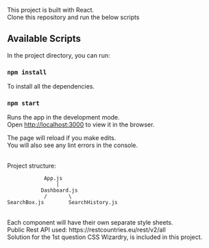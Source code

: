 This project is built with React.
<br>
Clone this repository and run the below scripts

## Available Scripts

In the project directory, you can run:

### `npm install`

To install all the dependencies.

### `npm start`

Runs the app in the development mode.<br>
Open [http://localhost:3000](http://localhost:3000) to view it in the browser.

The page will reload if you make edits.<br>
You will also see any lint errors in the console.

<br>
Project structure:

                App.js
                    |
               Dashboard.js
                /       \
    SearchBox.js        SearchHistory.js

<br>
Each component will have their own separate style sheets.
<br>
Public Rest API used: https://restcountries.eu/rest/v2/all
<br>
Solution for the 1st question CSS Wizardry, is included in this project.
